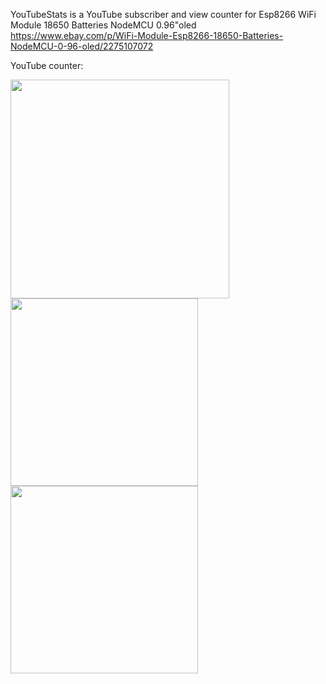 YouTubeStats is a YouTube subscriber and view counter for Esp8266 WiFi Module 18650 Batteries NodeMCU 0.96\"oled
 https://www.ebay.com/p/WiFi-Module-Esp8266-18650-Batteries-NodeMCU-0-96-oled/2275107072
 
 
 YouTube counter:
 
 <img width="350" alt=" " src="https://github.com/michaelletsch/youtube_subscriberCount_ViewCount_esp8266_oled_NodeMCU/blob/master/20171202_200516.jpg?raw=true">
 
<img width="300" alt=" " src="https://github.com/michaelletsch/youtube_subscriberCount_ViewCount_esp8266_oled_NodeMCU/blob/master/20171202_200521.jpg?raw=true">

<img width="300" alt=" " src="https://github.com/michaelletsch/youtube_subscriberCount_ViewCount_esp8266_oled_NodeMCU/blob/master/20171202_200537.jpg?raw=true">

